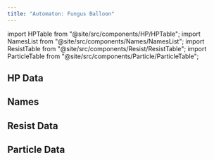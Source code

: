 ```yaml
---
title: "Automaton: Fungus Balloon"
---
```


import HPTable from "@site/src/components/HP/HPTable";
import NamesList from "@site/src/components/Names/NamesList";
import ResistTable from "@site/src/components/Resist/ResistTable";
import ParticleTable from "@site/src/components/Particle/ParticleTable";

## HP Data

<HPTable item_key="automatonfungusballoon" data_src="enemy" />

## Names

<NamesList item_key="automatonfungusballoon" data_src="enemy" />

## Resist Data

<ResistTable item_key="automatonfungusballoon" data_src="enemy" />

## Particle Data

<ParticleTable item_key="automatonfungusballoon" data_src="enemy" />